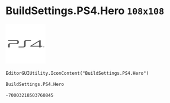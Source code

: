 # BuildSettings.PS4.Hero `108x108`
<img src="/img/BuildSettings.PS4.Hero.png" width=108 height=108>

``` CSharp
EditorGUIUtility.IconContent("BuildSettings.PS4.Hero")
```
```
BuildSettings.PS4.Hero
```
```
-70003218503760845
```
